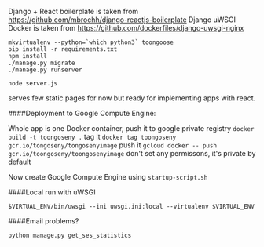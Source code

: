 Django + React boilerplate is taken from https://github.com/mbrochh/django-reactjs-boilerplate
Django uWSGI Docker is taken from https://github.com/dockerfiles/django-uwsgi-nginx

```
mkvirtualenv --python=`which python3` toongoose
pip install -r requirements.txt
npm install
./manage.py migrate
./manage.py runserver
```

```
node server.js
```

serves few static pages for now
but ready for implementing apps with react.


####Deployment to Google Compute Engine:

Whole app is one Docker container, push it to google private registry
`docker build -t toongoseny .`
tag it
`docker tag toongoseny gcr.io/tongoseny/tongosenyimage`
push it
`gcloud docker -- push gcr.io/toongoseny/toongosenyimage`
don't set any permissons, it's private by default

Now create  Google Compute Engine using `startup-script.sh`


####Local run with uWSGI
```
$VIRTUAL_ENV/bin/uwsgi --ini uwsgi.ini:local --virtualenv $VIRTUAL_ENV
```


####Email problems?
```
python manage.py get_ses_statistics
```

